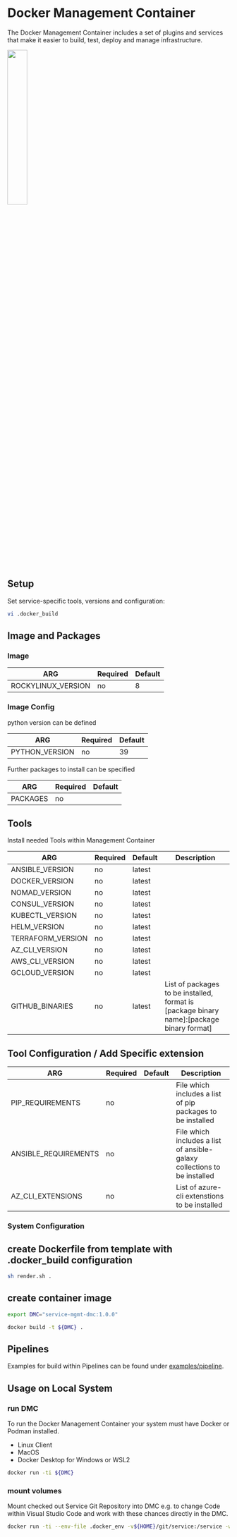 # Docker Management Container

The Docker Management Container includes a set of plugins and services that make it easier to build, test, deploy and manage infrastructure.

<picture>
  <source
    srcset="https://user-images.githubusercontent.com/3198961/186105564-3901aded-21f1-4191-b323-e943f49ea5ed.png"
    media="(prefers-color-scheme: dark)"
    width="30%" height="30%">
  <img width="30%" height="30%" src="https://user-images.githubusercontent.com/3198961/186105473-eab8c428-4a19-474d-b391-e2410383d05d.png">
</picture>

## Setup

Set service-specific tools, versions and configuration:

``` bash
vi .docker_build
```

## Image and Packages

### Image

| ARG                | Required | Default |
| ------------------ | -------- | ------- |
| ROCKYLINUX_VERSION | no       | 8       |

### Image Config

python version can be defined

| ARG              | Required | Default |
| ---------------- | -------- | ------- |
| PYTHON_VERSION   | no       | 39       |

Further packages to install can be specified

| ARG              | Required | Default |
| ---------------- | -------- | ------- |
| PACKAGES         | no       |         |

## Tools

Install needed Tools within Management Container

| ARG               | Required | Default | Description                      |
| ----------------- | -------- | ------- | -------------------------------- |
| ANSIBLE_VERSION   | no       | latest  |                                  |
| DOCKER_VERSION    | no       | latest  |                                  |
| NOMAD_VERSION     | no       | latest  |                                  |
| CONSUL_VERSION    | no       | latest  |                                  |
| KUBECTL_VERSION   | no       | latest  |                                  |
| HELM_VERSION      | no       | latest  |                                  |
| TERRAFORM_VERSION | no       | latest  |                                  |
| AZ_CLI_VERSION    | no       | latest  |                                  |
| AWS_CLI_VERSION   | no       | latest  |                                  |
| GCLOUD_VERSION    | no       | latest  |                                  |
| GITHUB_BINARIES   | no       | latest  | List of packages to be installed, format is [package binary name]:[package binary format] |

## Tool Configuration / Add Specific extension

| ARG                  | Required | Default | Description                                                              |
| -------------------- | -------- | ------- | ------------------------------------------------------------------------ |
| PIP_REQUIREMENTS     | no       |         | File which includes a list of pip packages to be installed               |
| ANSIBLE_REQUIREMENTS | no       |         | File which includes a list of ansible-galaxy collections to be installed |
| AZ_CLI_EXTENSIONS    | no       |         | List of azure-cli extenstions to be installed                            |

### System Configuration

## create Dockerfile from template with .docker_build configuration

``` bash
sh render.sh .
```

## create container image

``` bash
export DMC="service-mgmt-dmc:1.0.0"

docker build -t ${DMC} .
```

## Pipelines

Examples for build within Pipelines can be found under [examples/pipeline](examples/pipeline).

## Usage on Local System

### run DMC

To run the Docker Management Container your system must have Docker or Podman installed.

* Linux Client
* MacOS
* Docker Desktop for Windows or WSL2

``` bash
docker run -ti ${DMC}
```

### mount volumes

Mount checked out Service Git Repository into DMC e.g. to change Code within Visual Studio Code and work with these chances directly in the DMC.

``` bash
docker run -ti --env-file .docker_env -v${HOME}/git/service:/service -w /service ${DMC}
```
